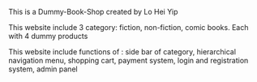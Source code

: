 This is a Dummy-Book-Shop created by Lo Hei Yip

This website include 3 category: fiction, non-fiction, comic books. 
Each with 4 dummy products 

This website include functions of : side bar of category, hierarchical navigation menu, shopping cart, payment system, login and registration system, admin panel
